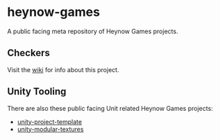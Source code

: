 # heynow-games
A public facing meta repository of Heynow Games projects.

## Checkers

Visit the [wiki](https://github.com/jkoutavas/heynow-games/wiki/Checkers) for info about this project.

## Unity Tooling

There are also these public facing Unit related Heynow Games projects:

* [unity-project-template](https://github.com/jkoutavas/unity-project-template)
* [unity-modular-textures](https://github.com/jkoutavas/unity-modular-textures)
